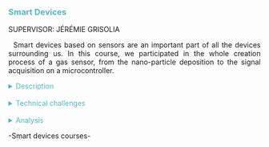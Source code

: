 <h3 style="color: #56b6c2">Smart Devices</h3>

SUPERVISOR: JÉRÉMIE GRISOLIA

<p style="text-indent: 2%; text-align: justify;">
    Smart devices based on sensors are an important part of all the devices surrounding us. In this course, we participated in the whole creation process of a gas sensor, from the nano-particle deposition to the signal acquisition on a microcontroller.
</p>

<details>
    <summary style="color: #56b6c2">Description</summary>
    <p style="text-indent: 2%; margin-left: 2%; text-align: justify;">
        This project is part of the 5ISS year formation at INSA Toulouse. We created a nanoparticle gas sensor in the AIME laboratory at INSA Toulouse. Then, we designed the PCB and the code to use the sensor with a LoraWAN protocol and display its data on a dashboard. The Smart Devices module gathers four classes that go over the different steps of production of a nanoparticle-based gas sensor. I summarized them in the table below. Then, I focused on the most relevant experiences: the nano-particle deposition to create the sensor and the M&OSH project.
    </p>
    <table style="border-collapse: collapse; border: 1px #56b6c2 solid; text-align: center; margin-left: 2%;">
    <tr style="border: 1px #56b6c2 solid; background-color: #56b6c2; color: #282c34; font-weight: bold;text-align: center; padding: 10px;">
       <th style="border: 1px #56b6c2 solid;">Class name</th>
       <th style="border: 1px #56b6c2 solid;">Context & Mission</th>
    </tr>
    <tr>
       <td style="border: 1px #56b6c2 solid; font-weight: bold;">Microcontrollers & Open-Source Hardware, Embedded IA (M&OSH)</td>
       <td style="border: 1px #56b6c2 solid;">Project developed in groups of two using the gas sensor we built. We used our sensor with an ESP32, creating a PCB board using KiCad and adding a Lora communication module to turn our sensor into a smart sensor sending data to The Things Network's cloud.</td>
    </tr>
    <tr>
       <td style="border: 1px #56b6c2 solid; font-weight: bold;">CAD, Manufacturing & Integration of Nano-Technology Sensors (AIME)</td>
       <td style="border: 1px #56b6c2 solid;">Internship at the AIME lab to follow and realize the process of creating the gas sensor with a nano-particles deposition on a silicium board.</td>
    </tr>
    <tr>
       <td style="border: 1px #56b6c2 solid; font-weight: bold;">Sensors Introduction</td>
       <td style="border: 1px #56b6c2 solid;">Theoretical lectures and practical works about the physical concepts of different types of sensors and how to create a sensor datasheet.</td>
    </tr>
    <tr>
       <td style="border: 1px #56b6c2 solid; font-weight: bold;">Analog Electronics Labs</td>
       <td style="border: 1px #56b6c2 solid;">Practical works destined to help us design the analog circuit that would transform the output value of our sensor (in the form of a resistance variation) to a usable signal going from 1V to 5V.</td>
    </tr>
    </table>
    <br>
    <details style="text-indent: 10%;">
        <summary style="color: #56b6c2">AIME Internship</summary>
        <figure style="text-align: center">
            <img src="https://github.com/ALievre/5ISS_Portfolio/blob/main/public/images/sdev_AIME_GSWO3_4.jpg?raw=true"
                title="Gas sensor"
                height="200">
            <img src="https://github.com/ALievre/5ISS_Portfolio/blob/main/public/images/sdev_AIME_GSWO3_1.jpg?raw=true"
                title="Gas sensor"
                height="200">
            <img src="https://github.com/ALievre/5ISS_Portfolio/blob/main/public/images/sdev_AIME_GSWO3_3.jpg?raw=true"
                title="Nano-particles deposition"
                height="200">
            <img src="https://github.com/ALievre/5ISS_Portfolio/blob/main/public/images/sdev_AIME_GSWO3_8.jpg?raw=true"
                title="Nano-particles deposition"
                height="200">
            <img src="https://github.com/ALievre/5ISS_Portfolio/blob/main/public/images/sdev_AIME_GSWO3_9.jpg?raw=true"
                title="Finished gas sensor"
                height="100">
            <figcaption>Our gas sensor</figcaption>
        </figure>
        <p style="text-indent: 10%; margin-left: 10%; text-align: justify;">
            The first experience we had in the Smart Devices module was the internship in the AIME cleanroom. It lasted for a week, consisting in different half-day modules where we could oversee and manipulate the different processes involved in the manufacturing of a nano-particle sensor. The end goal was to make a gas sensor from Tungsten nano-particles, that expresses a variation of resistance when detecting specific gases (in our case Ethanol & Ammonia).
        </p>
        <p style="text-indent: 10%; margin-left: 10%; text-align: justify;">
            I describe the different steps we followed to make the sensor below: <br><br>
            1. &emsp; <b>Exposing the sensor circuit by photolithography:</b> without going into too much detail about the process of photolithography, we used it to engrave based on a mask on a silicium wafer. It is a pretty complex mask containing a heating resistance, a temperature sensor, and two interdigitated combs where we will make the deposition. <br><br>
            2. &emsp; <b>Making and deposing the nano-particles:</b> the next step was to create the Tungstene nano-particles and deposit them on the engraved wafer. To do so, we followed an extremely precise chemical process, using equipment having a 0.05 milliliter precision.
            Once we obtained the particles, we deposited them using a process called Dielectrophoresis. What we did was we put a drop of our very diluted solution containing the nano-particles on the entire sensor circuit, and then put an electrical field only on the intergititated combs part. This resulsted in the particles only "sticking" to the desired part when we rinced the solution in water. <br><br>
            3. &emsp; <b>Caraterising the sensor for the datasheet:</b> now that we had our sensor, we tried to caracterise it by generating some I/V curves, so that all the groups could use their data to create a datasheet. <br><br> 
        </p>
        <p style="text-indent: 10%; margin-left: 10%; text-align: justify;">
            Once the AIME internship was finished for all the groups and using the concepts we learned during the "Introduction to sensors" class, we were able to redact a datasheet that tries to be as close as possible to the ones you can find in the industry, made by professional mnufacturers. You can find the datasheet made by my group in the following link:
            <a style="color: #56b6c2" href="https://github.com/ALievre/5ISS_Portfolio/blob/main/public/files/sdev_datasheet.pdf">Datasheet</a>
        </p>
    </details>
    <br>
    <details style="text-indent: 10%;">
        <summary style="color: #56b6c2">M&OSH Project</summary>
        <figure style="text-align: center">
            <img src="https://github.com/ALievre/5ISS_Portfolio/blob/main/public/images/sdev_ARDUINO.jpg?raw=true"
                title="Arduino system"
                height="200">
            <img src="https://github.com/ALievre/5ISS_Portfolio/blob/main/public/images/sdev_Schematic_PCB.PNG?raw=true"
                title="Circuit"
                height="200">
        </figure>
        <figure style="text-align: center">
            <img src="https://github.com/ALievre/5ISS_Portfolio/blob/main/public/images/sdev_PCB.PNG?raw=true"
                title="PCB Board"
                height="200">
            <img src="https://github.com/ALievre/5ISS_Portfolio/blob/main/public/images/sdev_PCB_3D.PNG?raw=true"
                title="3D PCB Board"
                height="200">
        </figure>
        <figure style="text-align: center">
            <img src="https://github.com/ALievre/5ISS_Portfolio/blob/main/public/images/sdev_NODERED_dashboard_ok.PNG?raw=true"
                title="Dashboard"
                height="200">
            <figcaption>M&OSH Project</figcaption>
        </figure>
        <p style="text-indent: 10%; margin-left: 10%; text-align: justify;">
            In this course, we had a lot of freedom to choose what direction we wanted to take: to follow proposed labs or to start a project directly related to our gas sensor. With my project partner, Assia Nguyen, we chose to start the porject to allow us to go further in the development of our sensor. It was a great follow-through since we can now use it with a shield, connect it to The Things Network and see the data on a Node-RED dashboard. The Arduino code used to retrieve and process the data was adapted for both the AIME gaz sensor and the industrial grove sensor given to us. We used a ESP32 as a microcontroller. I was very excited to start working on this project since its a culmination of what we did during the AIME internship and it showed me the complete process of making a sensor. 
        </p>
        <p style="margin-left: 15%;">
            Our work was divided into different steps:<br><br>
            1. &emsp; To test the LoRa connexion<br><br>
            2. &emsp; To implement a code that retrieves and sends data to The Things Network with LoRaWAN<br><br>
            3. &emsp; To conceive a PCB shield with KiCad<br><br>
            4. &emsp; To create a Node-RED dashboard to display the data and the controls of the sensor<br><br>
        </p>
        <p style="text-indent: 10%; margin-left: 10%; text-align: justify;">
            As a delierable for the project, we redacted a quick report in the form of a README file, follow the link to consult it:
            <a style="color: #56b6c2" href="https://github.com/MOSH-Insa-Toulouse/2021_2022_LIEVRE_NGUYEN">M&OSH Project</a>
        </p>
    </details>
</details>
<br>
<details>
    <summary style="color: #56b6c2">Technical challenges</summary>
    <br>
    <details style="text-indent: 2%;">
        <summary style="color: #56b6c2">Microcontroller and Open Source Hardware (M&OSH)</summary>
        <p style="text-indent: 2%; margin-left: 2%; text-align: justify;">
            Because it involved many different skillsets, the M&OSH mini-project had different challenges:
        </p>
        <ul style="text-align: justify;">
            <li>Since we never used LoRa communication before, it took us some time to understand how to implement it. We were able to find multiple examples of code online so it helped us do this part faster.</li>
            <br>
            <li>Another difficulty was to connect our device to The Things Network. In fact, we never used it before. We did not know the process to create a TTN application and to connect our device to it took us some time to figure it out.</li>
            <br>
            <li>I also had difficulties to connect our TTN application to our Node-RED dashboard. Normally, there is a Node-RED node specifically design to receive datat from TTN. But, for unknown reasons, it is not working anymore. So, I had to use a MQTT node. It took me some time to configure it. Moreover, since TTN is not always working properly, I thought for a long time that my configuration was wrong when it was just the website not responding correctly.</li>
        </ul>
    </details>
    <br>
    <details style="text-indent: 2%;">
        <summary style="color: #56b6c2">CAD, Manufacturing & Integration of Nano-Technology Sensors (AIME)</summary>
        <p style="text-indent: 2%; margin-left: 2%; text-align: justify;">
            We had difficulties obtaining good results when we tested our sensor. As a matter of fact, we had problems integrating the Tungsten nano-particles into the sensor. When we looked in the microscope to see our particles, we observed that there was a low concentration of nano-particles. Thus, we tried increasing the concentration of nano-particles by heating it to evaporate more water. Then, we tried once again to integrate the solution into our sensor but it was still not enough. Since we were running out of time, we used sensors made by last year students. It was so sad to see our work not functionning.
        </p>
    </details>
    <br>
    <details style="text-indent: 2%;">
        <summary style="color: #56b6c2">Sensors introduction</summary>
        <p style="text-indent: 2%; margin-left: 2%; text-align: justify;">
            I chose to group the technical challenges of the last two classes together, because they served a similar purpose. In the introduction to sensors class, we had some theoretical lectures about the general physics principles of sensors, along with some physics practicals that brought back notions. It also gave us critical notions on how to design a good datasheet, what metrics to use and what errors to avoid.
        </p>
    </details>
    <br>
    <details style="text-indent: 2%;">
        <summary style="color: #56b6c2">Analog Electronics Labs</summary>
        <p style="text-indent: 2%; margin-left: 2%; text-align: justify;">
            The Analog electronics labs were here to help us design the analog signal treatment part to exploit the values coming from our gas sensor. As said previously, the sensor's output is a resistance variation, which can be expressed as a current variation by imposing V (the tension). However, this current is really small, at about 100 nA, and we cannot measure it directly. So, we had to create a signal processing circuit to move the signal in a tension 1.1V to 5V, which corresponds to the range of the ADC of the Arduino Uno.
            Designing the circuit was pretty challenging, involving signal processing notions and filters that we had not used in a long time. Fortunately, we used the tool LTSpice, an electronics circuits simulator, to help us iterate over prototypes and test our results.
        </p>
    </details>
</details>
<br>
<details>
    <summary style="color: #56b6c2">Analysis</summary>
    <p>
        You can find explications on how to read the skills matrix by clicking on the table icon in the left bar.
    </p>
    <details style="text-indent: 2%;">
        <summary style="color: #56b6c2">Self-evaluation with the skills matrix</summary>
        <p style="text-indent: 2%; margin-left: 2%; text-align: justify;">
            This module was one of my favorite one. It required the widest array of skills in electronics, signal processing, physics, and programming. I really feel that I acquired the skills expected.
        </p>
        <br>
        <table style="border-collapse: collapse; border: 1px #56b6c2 solid; text-align: center; margin-left: 2%;">
            <tr>
                <th style="border: 1px #56b6c2 solid; background-color: #56b6c2; color: #282c34; font-weight: bold;text-align: center; padding: 10px;" colspan="4">Introduction to sensors</td>
            </tr>
            <tr style="border: 1px #abb2bf solid; background-color: #abb2bf; color: #282c34">
                <td style="border: 1px #56b6c2 solid;">Skill</th>
                <td style="border: 1px #56b6c2 solid;">Required level</th>
                <td style="border: 1px #56b6c2 solid;">Self-evaluation</th>
                <td style="border: 1px #56b6c2 solid;">Learning mode</th>
            </tr>
            <tr>
                <td style="border: 1px #56b6c2 solid;">Understand basic notions of sensors, data acquisition: physics, electronics and metrology point of view</td>
                <td style="border: 1px #56b6c2 solid;">4</td>
                <td style="border: 1px #56b6c2 solid;">4</td>
                <td style="border: 1px #56b6c2 solid;">IT</td>
            </tr>
            <tr>
                <td style="border: 1px #56b6c2 solid;">Be able to manufacture a nano-particles sensor using micro-electronics tools: chemical synthesis, assembly, testing</td>
                <td style="border: 1px #56b6c2 solid;">4</td>
                <td style="border: 1px #56b6c2 solid;">4</td>
                <td style="border: 1px #56b6c2 solid;">IT</td>
            </tr>
            <tr>
                <td style="border: 1px #56b6c2 solid;">Be able to design the datasheet of the sensor manufactured</td>
                <td style="border: 1px #56b6c2 solid;">4</td>
                <td style="border: 1px #56b6c2 solid;">4</td>
                <td style="border: 1px #56b6c2 solid;">IT + PE</td>
            </tr>   
        </table>
        <p style="text-indent: 2%; margin-left: 2%; text-align: justify;">
            For the Introduction to Sensors skillset, my background in Electronics really helped me understand what was expected of me. The cleanroom sessions were well explained so we could understand every step of the process. The datasheet was more challenging to write but coming from AE helped me since I already knew how to read a datasheet. Teamwork was also a big part of this training and helped me overcome the challenges I faced.
        </p>
        <table style="border-collapse: collapse; border: 1px #56b6c2 solid; text-align: center; margin-left: 2%;">
            <tr>
                <th style="border: 1px #56b6c2 solid; background-color: #56b6c2; color: #282c34; font-weight: bold;text-align: center; padding: 10px;" colspan="4">Microcontrollers and Open Source Hardware</td>
            </tr>
            <tr style="border: 1px #abb2bf solid; background-color: #abb2bf; color: #282c34">
                <td style="border: 1px #56b6c2 solid;">Skill</th>
                <td style="border: 1px #56b6c2 solid;">Required level</th>
                <td style="border: 1px #56b6c2 solid;">Self-evaluation</th>
                <td style="border: 1px #56b6c2 solid;">Learning mode</th>
            </tr>
            <tr>
                <td style="border: 1px #56b6c2 solid;">Understand microcontroller archictecture and how to use them</td>
                <td style="border: 1px #56b6c2 solid;">4</td>
                <td style="border: 1px #56b6c2 solid;">4</td>
                <td style="border: 1px #56b6c2 solid;">IT + ST</td>
            </tr>
            <tr>
                <td style="border: 1px #56b6c2 solid;">Be able to design data acquisition system (sensor, conditioner, microcontroller) with respect to the application</td>
                <td style="border: 1px #56b6c2 solid;">4</td>
                <td style="border: 1px #56b6c2 solid;">4</td>
                <td style="border: 1px #56b6c2 solid;">IT + ST</td>
            </tr>
            <tr>
                <td style="border: 1px #56b6c2 solid;">Be able to design the electronic circuit of a sensor’s signal conditioner (design + simulation)</td>
                <td style="border: 1px #56b6c2 solid;">4</td>
                <td style="border: 1px #56b6c2 solid;">4</td>
                <td style="border: 1px #56b6c2 solid;">IT + PE</td>
            </tr>
            <tr>
                <td style="border: 1px #56b6c2 solid;">Be able to design a shield to accommodate the gas sensor</td>
                <td style="border: 1px #56b6c2 solid;">4</td>
                <td style="border: 1px #56b6c2 solid;">4</td>
                <td style="border: 1px #56b6c2 solid;">IT</td>
            </tr>
            <tr>
                <td style="border: 1px #56b6c2 solid;">Be abe to design the sofware to use the gas sensor and its HMI</td>
                <td style="border: 1px #56b6c2 solid;">3</td>
                <td style="border: 1px #56b6c2 solid;">4</td>
                <td style="border: 1px #56b6c2 solid;">IT + ST</td>
            </tr>
            <tr>
                <td style="border: 1px #56b6c2 solid;">Be able to combine all of the above mentioned components into a smart device</td>
                <td style="border: 1px #56b6c2 solid;">4</td>
                <td style="border: 1px #56b6c2 solid;">4</td>
                <td style="border: 1px #56b6c2 solid;">IT</td>
            </tr>
        </table>
        <p style="text-indent: 2%; margin-left: 2%; text-align: justify;">
            As for the M&OSH skillset, I really felt invested because that is the type of project I really like. Coming from AE and from personal projects, I already had previous experience to help me with this project. Since this module had more AE notions, I already had some skills about circuits, PCB board, Arduino microcontroller and ESP32. The lectures were a good reminder of electronics, physics and programming notions.
        </p>
    </details>
    <br>
    <details style="text-indent: 2%;">
        <summary style="color: #56b6c2">General review and feedback on the course</summary>
        <p style="text-indent: 2%; margin-left: 2%; text-align: justify;">
            As I already said, this module was one of my favorites of the year. Participating in the entire creation process of a sensor was nice, from the creation in a cleanroom to the implementation of the sensor in a real project. I think that this module was what I expected when I chose to study ISS. I really sensed that I was acquiring or strengthening many skills during this project. I also really liked the freedom we had to choose what we wanted to do. It showed that the professors really tried to adapt this module to every different backgrounds.
        </p>
        <p style="text-indent: 2%; margin-left: 2%; text-align: justify;">
            I am happy to have chosen the project. I think that all the complementary classes really helped with the main project. I really felt that every classes had a purpose and were useful to carry out the project.
        </p>
        <p style="text-indent: 2%; margin-left: 2%; text-align: justify;">
            However, I think that the scheduling of this module was not perfect. For example, we directly did the AIME lab sessions before having the Introduction to Sensors class. We also did not have time to print the PCB boards and I wad a little bit disappointed by that. As a matter of fact, I was really enthusiast about fully creating a PCB board. I really invested myself into designing the board. So, it was sad not to have the final product and not being able to use the sensor we manufactured. That being said, it was still a really good experience that I loved doing.  
        </p>
        <p style="text-indent: 2%; margin-left: 2%; text-align: justify;">
            To conclude, I feel that this module was the embodiment of what I wanted to do in ISS. It is one the modules where I was the most invested in. I can positively say that I learn a lot and that I had a lot of fun doing it.
        </p>
        <br>
    </details>
</details>

<p>-Smart devices courses-</p>